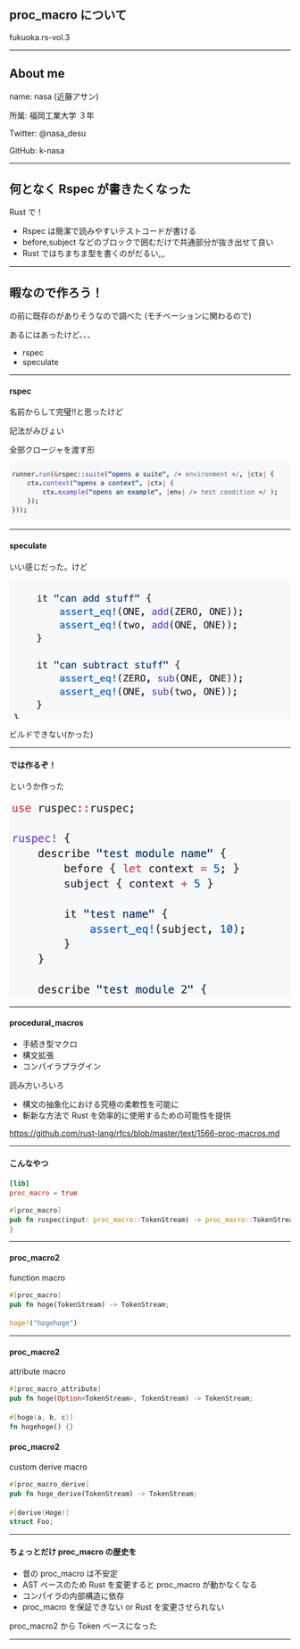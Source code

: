## proc_macro について

fukuoka.rs-vol.3

---

## About me

name: nasa (近藤アサン)

所属: 福岡工業大学 ３年

Twitter: @nasa_desu

GitHub: k-nasa

---

## 何となく Rspec が書きたくなった

Rust で！

- Rspec は簡潔で読みやすいテストコードが書ける
- before,subject などのブロックで囲むだけで共通部分が抜き出せて良い
- Rust ではちまちま型を書くのがだるい,,,

---

## 暇なので作ろう！

の前に既存のがありそうなので調べた (モチベーションに関わるので)

あるにはあったけど、、、

- rspec
- speculate

---

#### rspec

名前からして完璧!!と思ったけど

記法がみびょい

全部クロージャを渡す形

![rspec](./assets/rspec.png)

---

#### speculate

いい感じだった。けど

![speculate](./assets/speculate.png)

ビルドできない(かった)

---

#### では作るぞ！

というか作った

![ruspec](./assets/ruspec.png)

---

#### procedural_macros

- 手続き型マクロ
- 構文拡張
- コンパイラプラグイン

読み方いろいろ

- 構文の抽象化における究極の柔軟性を可能に
- 斬新な方法で Rust を効率的に使用するための可能性を提供

https://github.com/rust-lang/rfcs/blob/master/text/1566-proc-macros.md

---

#### こんなやつ

```toml
[lib]
proc_macro = true
```

```rust
#[proc_macro]
pub fn ruspec(input: proc_macro::TokenStream) -> proc_macro::TokenStream {
}
```

---

#### proc_macro2

function macro

```rust
#[proc_macro]
pub fn hoge(TokenStream) -> TokenStream;

hoge!("hogehoge")
```

---

#### proc_macro2

attribute macro

```rust
#[proc_macro_attribute]
pub fn hoge(Option<TokenStream>, TokenStream) -> TokenStream;

#[hoge(a, b, c)]
fn hogehoge() {}
```

#### proc_macro2

custom derive macro

```rust
#[proc_macro_derive]
pub fn hoge_derive(TokenStream) -> TokenStream;

#[derive(Hoge)]
struct Foo;
```

---

#### ちょっとだけ proc_macro の歴史を

- 昔の proc_macro は不安定
- AST ベースのため Rust を変更すると proc_macro が動かなくなる
- コンパイラの内部構造に依存
- proc_macro を保証できない or Rust を変更させられない

proc_macro2 から Token ベースになった

---
